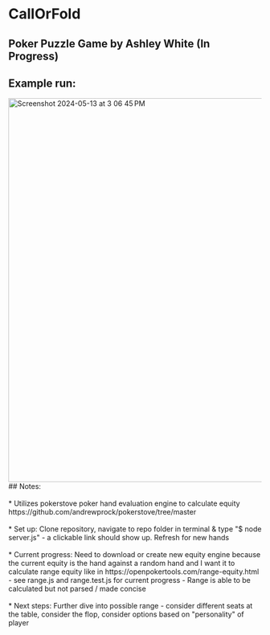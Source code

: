 CallOrFold
==========
## Poker Puzzle Game by Ashley White (In Progress)
## Example run: 
<img width="765" alt="Screenshot 2024-05-13 at 3 06 45 PM" src="https://github.com/whiteae8/CallOrFold/assets/78070322/80622917-bafa-4fde-98cd-cf8590e51404">
## Notes: <br/><br>
* Utilizes pokerstove poker hand evaluation engine to calculate equity https://github.com/andrewprock/pokerstove/tree/master <br/><br>
* Set up: Clone repository, navigate to repo folder in terminal & type "$ node server.js" - a clickable link should show up. Refresh for new hands<br/><br>
* Current progress: Need to download or create new equity engine because the current equity is the hand against a random hand and I want it to calculate range equity like in https://openpokertools.com/range-equity.html - see range.js and range.test.js for current progress - Range is able to be calculated but not parsed / made concise <br/><br>
* Next steps: Further dive into possible range - consider different seats at the table, consider the flop, consider options based on "personality" of player
